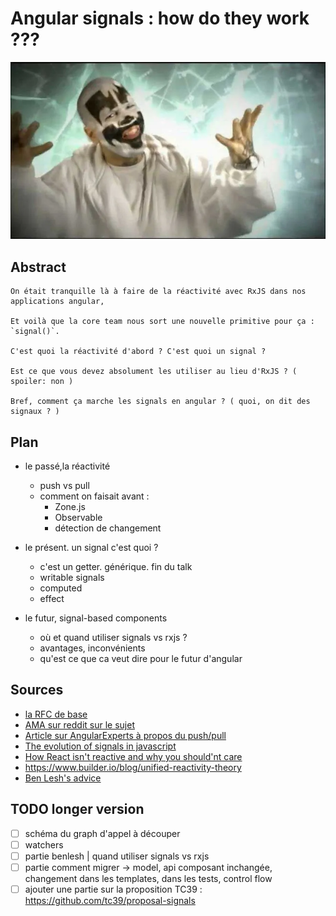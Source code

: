 # Angular signals : how do they work ???

![](./public/icp-magnets.webp)

## Abstract

```
On était tranquille là à faire de la réactivité avec RxJS dans nos applications angular,

Et voilà que la core team nous sort une nouvelle primitive pour ça : `signal()`.

C'est quoi la réactivité d'abord ? C'est quoi un signal ? 

Est ce que vous devez absolument les utiliser au lieu d'RxJS ? ( spoiler: non )

Bref, comment ça marche les signals en angular ? ( quoi, on dit des signaux ? )
```

## Plan
- le passé,la réactivité

  - push vs pull
  - comment on faisait avant : 
    - Zone.js
    - Observable 
    - détection de changement

- le présent. un signal c'est quoi ? 

  - c'est un getter. générique. fin du talk
  - writable signals
  - computed
  - effect

- le futur, signal-based components
  - où et quand utiliser signals vs rxjs ?
  - avantages, inconvénients
  - qu'est ce que ca veut dire pour le futur d'angular

## Sources

- [la RFC de base](https://github.com/angular/angular/discussions/49685)
- [AMA sur reddit sur le sujet](https://www.reddit.com/r/Angular2/comments/12t7107/informal_ama_angular_signals_rfc/)
- [Article sur AngularExperts à propos du push/pull](https://angularexperts.io/blog/angular-signals-push-pull)
- [The evolution of signals in javascript](https://dev.to/this-is-learning/the-evolution-of-signals-in-javascript-8ob)
- [How React isn't reactive and why you should'nt care](https://dev.to/this-is-learning/how-react-isn-t-reactive-and-why-you-shouldn-t-care-152m)
- https://www.builder.io/blog/unified-reactivity-theory
- [Ben Lesh's advice](https://x.com/BenLesh/status/1775207971410039230)

## TODO longer version

- [ ] schéma du graph d'appel à découper
- [ ] watchers
- [ ] partie benlesh | quand utiliser signals vs rxjs
- [ ] partie comment migrer -> model, api composant inchangée, changement dans les templates, dans les tests, control flow
- [ ] ajouter une partie sur la proposition TC39 : https://github.com/tc39/proposal-signals 
